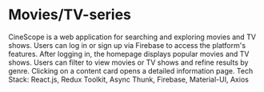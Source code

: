 # Movies/TV-series
CineScope is a web application for searching and exploring movies and TV shows. Users can log in or sign up via Firebase to access the platform's features.
After logging in, the homepage displays popular movies and TV shows. Users can filter to view movies or TV shows and refine results by genre.
Clicking on a content card opens a detailed information page.
Tech Stack: React.js, Redux Toolkit, Async Thunk, Firebase, Material-UI, Axios








